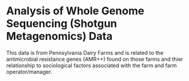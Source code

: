 # Analysis of Whole Genome Sequencing (Shotgun Metagenomics) Data

This data is from Pennsylvania Dairy Farms and is related to the antimicrobial resistance genes (AMR++) found on those farms and thier relationship to sociological factors associated with the farm and farm operator/manager.
